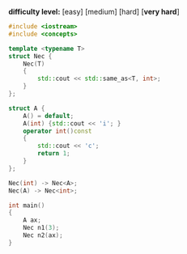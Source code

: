 **difficulty level:** [easy] [medium] [hard] [**very hard**]

```cpp
#include <iostream>
#include <concepts>

template <typename T>
struct Nec {
	Nec(T) 
	{
		std::cout << std::same_as<T, int>;
	}
};

struct A {
	A() = default;
	A(int) {std::cout << 'i'; }
	operator int()const
	{
		std::cout << 'c';
		return 1;
	}
};

Nec(int) -> Nec<A>;
Nec(A) -> Nec<int>;

int main()
{
	A ax;
	Nec n1(3);
	Nec n2(ax);
}
```
